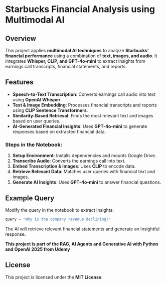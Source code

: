 # Starbucks Financial Analysis using Multimodal AI

## Overview
This project applies **multimodal AI techniques** to analyze **Starbucks' financial performance** using a combination of **text, images, and audio**. It integrates **Whisper, CLIP, and GPT-4o-mini** to extract insights from earnings call transcripts, financial statements, and reports.

## Features
- **Speech-to-Text Transcription**: Converts earnings call audio into text using **OpenAI Whisper**.
- **Text & Image Embedding**: Processes financial transcripts and reports using **CLIP Sentence Transformers**.
- **Similarity-Based Retrieval**: Finds the most relevant text and images based on user queries.
- **AI-Generated Financial Insights**: Uses **GPT-4o-mini** to generate responses based on extracted financial data.


### Steps in the Notebook:
1. **Setup Environment**: Installs dependencies and mounts Google Drive.
2. **Transcribe Audio**: Converts the earnings call into text.
3. **Embed Transcription & Images**: Uses **CLIP** to encode data.
4. **Retrieve Relevant Data**: Matches user queries with financial text and images.
5. **Generate AI Insights**: Uses **GPT-4o-mini** to answer financial questions.

## Example Query
Modify the query in the notebook to extract insights:
```python
query = "Why is the company revenue declining?"
```
The AI will retrieve relevant financial statements and generate an insightful response.

**This project is part of the RAG, AI Agents and Generative AI with Python and OpenAI 2025 from Udemy**


## License
This project is licensed under the **MIT License**.



